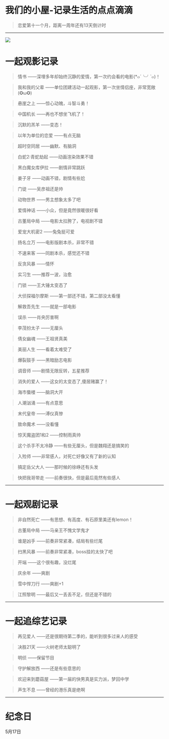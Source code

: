 # 我们的小屋-记录生活的点点滴滴

> 恋爱第十一个月，距离一周年还有13天倒计时

*****
![  ](http://img.2qqtouxiang.com/pic/TP9800_03.jpg)

# 一起观影记录

>情书 ——深埋多年却始终沉静的爱情，第一次约会看的电影(*๓´╰╯`๓)！

>我和我的父辈 ——单位团建活动一起观影，第一次坐情侣座，非常宽敞(✪ω✪)

>悬崖之上 ——惊心动魄，斗智斗勇！

>中国机长 ——再也不想坐飞机了！

>沉默的羔羊 ——变态！

>以年为单位的恋爱 ——有点无脑

>超时空同居 ——幽默、有脑洞

>白蛇2:青蛇劫起 ——动画渲染效果不错

>黑白魔女库伊拉 ——剧情非常跳跃

>姜子牙 ——动画不错，剧情有些尬

>门徒 ——吴彦祖还是帅

>动物世界 ——男主想象太多了吧

>爱情神话 ——小众，但是竟然很暖很好看

>古董局中局 ——电影太拉胯了，电视剧不错

>爱宠大机密2 ——兔兔挺可爱

>扬名立万 ——电影版剧本杀，非常不错

>不速来客 ——同剧本杀，感觉还不错

>反贪风暴 ——情怀

>实习生 ——推荐一波，治愈

>门锁 ——王大锤太变态了

>大侦探福尔摩斯 ——第一部还不错，第二部没太看懂

>解救吾先生 ——就是一部电影

>误杀 ——肖央厉害啊

>李茂扮太子 ——无厘头

>倩女幽魂 ——王祖贤真美

>美丽人生 ——看着太难受了

>爆裂鼓手 ——黑暗励志电影

>调音师 ——剧情无限反转，五星推荐

>消失的爱人 ——这女的太变态了,傻居赌赢了！

>海市蜃楼 ——脑洞大开

>人潮汹涌 ——有点意思

>末代皇帝 ——溥仪真惨

>致命魔术 ——没看懂

>惊天魔盗团1和2 ——控制雨真帅

>这个杀手不太冷静 ——有些无厘头，但是魏翔还是搞笑的

>入殓师 ——非常感人，对死亡好像又有了新的认知

>搞定岳父大人 ——那时候的徐峥还有头发

>快把我哥带走 ——前奏很快，但是最后竟然有些感人

*****
# 一起观剧记录

>非自然死亡 ——有思想、有高度、有石原里美还有lemon！

>古董局中局 ——马亲王不愧文学鬼才

>谁是凶手 ——前奏非常紧凑，结局有些烂尾

>扫黑风暴 ——前奏非常紧凑，boss挂的太快了吧

>开端 ——这个很有趣，没烂尾

>庆余年 ——爽剧

>雪中悍刀行 ——爽剧+1

>江照黎明 ——最后又一丢丢不足，但还是不错的

*****
# 一起追综艺记录

>再见爱人 ——还是很期待第二季的，能听到很多过来人的感受

>决胜21天 ——火树老师太聪明了

>明侦 ——保留节目

>守护解放西 ——还是有些意思的

>欢迎来到蘑菇屋 ——第一届的快男真是实力派，梦回中学

>声生不息 ——曾经的港乐真是绝啊

*****
# 纪念日
5月17日
